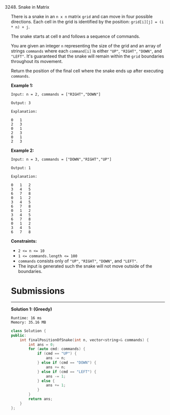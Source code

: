3248. Snake in Matrix

There is a snake in an `n x n` matrix `grid` and can move in four possible directions. Each cell in the grid is identified by the position: `grid[i][j] = (i * n) + j`.

The snake starts at cell `0` and follows a sequence of commands.

You are given an integer `n` representing the size of the grid and an array of strings `commands` where each `command[i]` is either `"UP"`, `"RIGHT"`, `"DOWN"`, and `"LEFT"`. It's guaranteed that the snake will remain within the `grid` boundaries throughout its movement.

Return the position of the final cell where the snake ends up after executing `commands`.

 

**Example 1:**
```
Input: n = 2, commands = ["RIGHT","DOWN"]

Output: 3

Explanation:

0	1
2	3
0	1
2	3
0	1
2	3
```

**Example 2:**
```
Input: n = 3, commands = ["DOWN","RIGHT","UP"]

Output: 1

Explanation:

0	1	2
3	4	5
6	7	8
0	1	2
3	4	5
6	7	8
0	1	2
3	4	5
6	7	8
0	1	2
3	4	5
6	7	8
```

**Constraints:**

* `2 <= n <= 10`
* `1 <= commands.length <= 100`
* `commands` consists only of `"UP"`, `"RIGHT"`, `"DOWN"`, and `"LEFT"`.
* The input is generated such the snake will not move outside of the boundaries.

# Submissions
---
**Solution 1: (Greedy)**
```
Runtime: 16 ms
Memory: 35.16 MB
```
```c++
class Solution {
public:
    int finalPositionOfSnake(int n, vector<string>& commands) {
        int ans = 0;
        for (auto cmd: commands) {
            if (cmd == "UP") {
                ans -= n;
            } else if (cmd == "DOWN") {
                ans += n;
            } else if (cmd == "LEFT") {
                ans -= 1;
            } else {
                ans += 1;
            }
        }
        return ans;
    }
};
```
